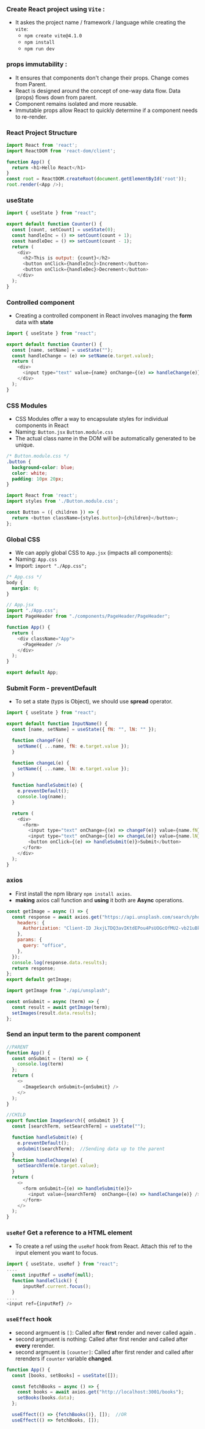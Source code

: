 ### Create React project using ```Vite``` :
- It askes the project name / framework / language while creating the ```vite```:
  - ```npm create vite@4.1.0```
  - ```npm install```
  - ```npm run dev```
### props immutability :
- It ensures that components don't change their props. Change comes from Parent.
- React is designed around the concept of one-way data flow. Data (props) flows down from parent.
- Component remains isolated and more reusable.
- Immutable props allow React to quickly determine if a component needs to re-render.
### React Project Structure
```javascript
import React from 'react';
import ReactDOM from 'react-dom/client';

function App() {
  return <h1>Hello React</h1>
}
const root = ReactDOM.createRoot(document.getElementById('root'));
root.render(<App />);
```
### useState
```javascript
import { useState } from "react";

export default function Counter() {
  const [count, setCount] = useState(0);
  const handleInc = () => setCount(count + 1);
  const handleDec = () => setCount(count - 1);
  return (
    <div>
      <h2>This is output: {count}</h2>
      <button onClick={handleInc}>Increment</button>
      <button onClick={handleDec}>Decrement</button>
    </div>
  );
}
```
### Controlled component
- Creating a controlled component in React involves managing the **form** data with **state**
```javascript
import { useState } from "react";

export default function Counter() {
  const [name, setName] = useState("");
  const handleChange = (e) => setName(e.target.value);
  return (
    <div>
      <input type="text" value={name} onChange={(e) => handleChange(e)} />
    </div>
  );
}
```
### CSS Modules
- CSS Modules offer a way to encapsulate styles for individual components in React
- Naming: ```Button.jsx``` ```Button.module.css```
- The actual class name in the DOM will be automatically generated to be unique.
```css
/* Button.module.css */
.button {
  background-color: blue;
  color: white;
  padding: 10px 20px;
}
```
```javascript
import React from 'react';
import styles from './Button.module.css';

const Button = ({ children }) => {
  return <button className={styles.button}>{children}</button>;
};
```
### Global CSS
- We can apply global CSS to ```App.jsx``` (impacts all components):
- Naming: ```App.css```
- Import: ```import "./App.css";```
```css
/* App.css */
body {
  margin: 0;
}
```
```javascript
// App.jsx
import "./App.css";
import PageHeader from "./components/PageHeader/PageHeader";

function App() {
  return (
    <div className="App">
      <PageHeader />
    </div>
  );
}

export default App;
```
### Submit Form - preventDefault
- To set a state (typs is Object), we should use **spread** operator.
```javascript
import { useState } from "react";

export default function InputName() {
  const [name, setName] = useState({ fN: "", lN: "" });

  function changeF(e) {
    setName({ ...name, fN: e.target.value });
  }

  function changeL(e) {
    setName({ ...name, lN: e.target.value });
  }

  function handleSubmit(e) {
    e.preventDefault();
    console.log(name);
  }

  return (
    <div>
      <form>
        <input type="text" onChange={(e) => changeF(e)} value={name.fN} />
        <input type="text" onChange={(e) => changeL(e)} value={name.lN} />
        <button onClick={(e) => handleSubmit(e)}>Submit</button>
      </form>
    </div>
  );
}
```
### axios
- First install the npm library ``` npm install axios ```.
- **making** axios call function and **using** it both are **Async** operations.
```javascript
const getImage = async () => {
  const response = await axios.get("https://api.unsplash.com/search/photos", {
    headers: {
      Authorization: "Client-ID JkxjLTDQ3avIKtdEPou4PsUOGcOfMU2-vb21uBkqBDc",
    },
    params: {
      query: "office",
    },
  });
  console.log(response.data.results);
  return response;
};
export default getImage;
```
```javascript
import getImage from "./api/unsplash";

const onSubmit = async (term) => {
  const result = await getImage(term);
  setImages(result.data.results);
};
```
### Send an input term to the parent component
```javascript
//PARENT
function App() {
  const onSubmit = (term) => {
    console.log(term)
  };
  return (
    <>
      <ImageSearch onSubmit={onSubmit} />
    </>
  );
}
```
```javascript
//CHILD
export function ImageSearch({ onSubmit }) {
  const [searchTerm, setSearchTerm] = useState("");

  function handleSubmit(e) {
    e.preventDefault();
    onSubmit(searchTerm);  //Sending data up to the parent
  }
  function handleChange(e) {
    setSearchTerm(e.target.value);
  }
  return (
    <>
      <form onSubmit={(e) => handleSubmit(e)}>
        <input value={searchTerm}  onChange={(e) => handleChange(e)} />
      </form>
    </>
  );
}
```
### ```useRef``` Get a reference to a HTML element
- To create a ref using the ```useRef``` hook from React. Attach this ref to the input element you want to focus.
```javascript
import { useState, useRef } from "react";
....
  const inputRef = useRef(null);
  function handleClick() {
      inputRef.current.focus();
  }
....
<input ref={inputRef} />
```
### ```useEffect``` hook
- second argmuent is ```[]```: Called after **first** render and never called again .
- second argmuent is nothing: Called after first render and called after **every** rerender.
- second argmuent is ```[counter]```: Called after first render and called after rerenders if ```counter``` variable **changed**.
  
```javascript
function App() {
  const [books, setBooks] = useState([]);

  const fetchBooks = async () => {
    const books = await axios.get("http://localhost:3001/books");
    setBooks(books.data);
  };

  useEffect(() => {fetchBooks()}, []);  //OR
  useEffect(() => fetchBooks, []);
```
